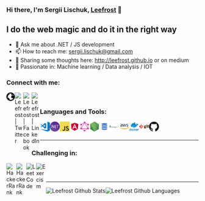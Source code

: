 ### Hi there, I'm Sergii Lischuk, [Leefrost](http://leefrost.github.io) 👋

## I do the web magic and do it in the right way
- 💬 Ask me about .NET / JS development
- 📫 How to reach me: sergii.lischuk@gmail.com
- 🤔 Sharing some thoughts here: http://leefrost.github.io or on medium
- 🏹 Passionate in: Machine learning / Data analysis / IOT

### Connect with me:

[<img align="left" alt="leefrost.github.io" width="22px" src="https://raw.githubusercontent.com/iconic/open-iconic/master/svg/globe.svg" />](http://leefrost.github.io)
[<img align="left" alt="Leefrost | Twitter" width="22px" src="https://cdn.jsdelivr.net/npm/simple-icons@v3/icons/twitter.svg" />](https://twitter.com/LeeFrost_)
[<img align="left" alt="Leefrost | Facebook" width="22px" src="https://cdn.jsdelivr.net/npm/simple-icons@v3/icons/facebook.svg" />](https://www.facebook.com/sergii.lischuk/)
[<img align="left" alt="Leefrost | LinkedIn" width="22px" src="https://cdn.jsdelivr.net/npm/simple-icons@v3/icons/linkedin.svg" />](https://www.linkedin.com/in/sergiilischuk/)

<br />

### Languages and Tools:

[<img align="left" alt="Visual Studio Code" width="26px" src="https://raw.githubusercontent.com/github/explore/80688e429a7d4ef2fca1e82350fe8e3517d3494d/topics/visual-studio-code/visual-studio-code.png" />](https://code.visualstudio.com/)
[<img align="left" alt=".Net" width="26px" src="https://raw.githubusercontent.com/github/explore/80688e429a7d4ef2fca1e82350fe8e3517d3494d/topics/dotnet/dotnet.png" />](https://dotnet.microsoft.com/)
[<img align="left" alt="JavaScript" width="26px" src="https://raw.githubusercontent.com/github/explore/80688e429a7d4ef2fca1e82350fe8e3517d3494d/topics/javascript/javascript.png" />](https://developer.mozilla.org/ru/docs/Web/JavaScript)
[<img align="left" alt="Angular" width="26px" src="https://raw.githubusercontent.com/github/explore/80688e429a7d4ef2fca1e82350fe8e3517d3494d/topics/angular/angular.png" />](https://angular.io/)
[<img align="left" alt="GraphQL" width="26px" src="https://raw.githubusercontent.com/github/explore/80688e429a7d4ef2fca1e82350fe8e3517d3494d/topics/graphql/graphql.png" />](https://graphql.org/)
[<img align="left" alt="Node.js" width="26px" src="https://raw.githubusercontent.com/github/explore/80688e429a7d4ef2fca1e82350fe8e3517d3494d/topics/nodejs/nodejs.png" />](https://nodejs.org/uk/)
[<img align="left" alt="SQL" width="26px" src="https://raw.githubusercontent.com/github/explore/80688e429a7d4ef2fca1e82350fe8e3517d3494d/topics/sql/sql.png" />](https://en.wikipedia.org/wiki/SQL)
[<img align="left" alt="MongoDB" width="26px" src="https://raw.githubusercontent.com/github/explore/80688e429a7d4ef2fca1e82350fe8e3517d3494d/topics/mongodb/mongodb.png" />](https://www.mongodb.com/)
[<img align="left" alt="AWS" width="26px" src="https://raw.githubusercontent.com/github/explore/80688e429a7d4ef2fca1e82350fe8e3517d3494d/topics/aws/aws.png" />](https://aws.amazon.com/)
[<img align="left" alt="Docker" width="26px" src="https://raw.githubusercontent.com/github/explore/80688e429a7d4ef2fca1e82350fe8e3517d3494d/topics/docker/docker.png" />](https://www.docker.com/)
[<img align="left" alt="Git" width="26px" src="https://raw.githubusercontent.com/github/explore/80688e429a7d4ef2fca1e82350fe8e3517d3494d/topics/git/git.png" />](https://git-scm.com/)
[<img align="left" alt="GitHub" width="26px" src="https://raw.githubusercontent.com/github/explore/78df643247d429f6cc873026c0622819ad797942/topics/github/github.png" />](https://github.com/)

<br />
<br />

---

### Challenging in:

[<img align="left" alt="HackerRank" width="26px" src="https://cdn.jsdelivr.net/npm/simple-icons@v3/icons/codewars.svg" />](http://codewars.com)
[<img align="left" alt="HackerRank" width="26px" src="https://cdn.jsdelivr.net/npm/simple-icons@v3/icons/hackerrank.svg" />](http://HackerRank.com)
[<img align="left" alt="LeetCode" width="26px" src="https://cdn.jsdelivr.net/npm/simple-icons@v3/icons/leetcode.svg" />](http://LeetCode.com)
[<img align="left" alt="Exercism" width="26px" src="https://cdn.jsdelivr.net/npm/simple-icons@v3/icons/exercism.svg" />](http://exercism.com)

<br />
<br />

---

<img align="left" alt="Leefrost Github Stats" src="https://github-readme-stats.vercel.app/api?username=Leefrost&show_icons=true&hide_border=true" />
<img align="left" alt="Leefrost Github Languages" src="https://github-readme-stats.vercel.app/api/top-langs/?username=Leefrost&layout=compact&hide_border=true" />
